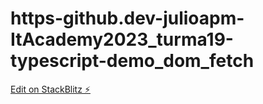 # https-github.dev-julioapm-ItAcademy2023_turma19-typescript-demo_dom_fetch

[Edit on StackBlitz ⚡️](https://stackblitz.com/edit/typescript-6kc4sg)